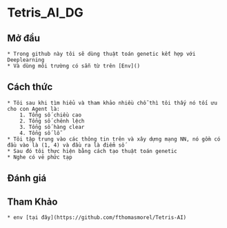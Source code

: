 # Tetris_AI_DG
## Mở đầu
    * Trong github này tôi sẽ dùng thuật toán genetic kết hợp với Deeplearning
    * Và dùng môi trường có sẵn từ trên [Env]()
## Cách thức
    * Tôi sau khi tìm hiểu và tham khảo nhiều chỗ thì tôi thấy nó tối ưu cho con Agent là:
        1. Tổng số chiều cao
        2. Tổng số chênh lệch
        3. Tổng số hàng clear
        4. Tổng số lỗ
    * Tôi tập trung vào các thông tin trên và xây dựng mạng NN, nó gồm có đầu vào là (1, 4) và đầu ra là điểm số
    * Sau đó tôi thực hiện bằng cách tạo thuật toán genetic
    * Nghe có vẻ phức tạp
## Đánh giá
    
## Tham Khảo
    * env [tại đây](https://github.com/fthomasmorel/Tetris-AI) 